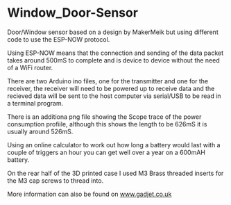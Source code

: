 # Window_Door-Sensor
Door/Window sensor based on a design by MakerMeik but using different code to use the ESP-NOW protocol.

Using ESP-NOW means that the connection and sending of the data packet takes around 500mS to complete and
is device to device without the need of a WiFi router.

There are two Arduino ino files, one for the transmitter and one for the receiver, the receiver will need to
be powered up to receive data and the recieved data will be sent to the host computer via serial/USB to be read
in a terminal program.

There is an additiona png file showing the Scope trace of the power consumption profiile, although this shows the length to be 626mS it is usually around 526mS.

Using an online calculator to work out how long a battery would last with a couple of triggers an hour you can get well over a year on a 600mAH battery.

On the rear half of the 3D printed case I used M3 Brass threaded inserts for the M3 cap screws to thread into.

More information can also be found on www.gadjet.co.uk
